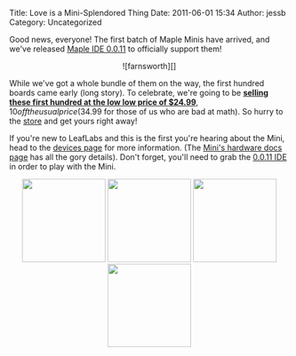 Title: Love is a Mini-Splendored Thing
Date: 2011-06-01 15:34
Author: jessb
Category: Uncategorized

Good news, everyone! The first batch of Maple Minis have arrived, and
we've released [Maple IDE 0.0.11][] to officially support them!

<center>
![farnsworth][]
</center>

While we've got a whole bundle of them on the way, the first hundred boards
came early (long story). To celebrate, we're going to be **[selling these first
hundred at the low low price of $24.99][]**, $10 off the usual price ($34.99
for those of us who are bad at math).  So hurry to the [store][] and get yours
right away!

If you're new to LeafLabs and this is the first you're hearing about the Mini,
head to the [devices page][] for more information. (The [Mini's hardware docs
page][] has all the gory details). Don't forget, you'll need to grab the
[0.0.11 IDE][Maple IDE 0.0.11] in order to play with the Mini.

<center>
<a href="http://leaflabs.com/wp-content/uploads/2011/05/DSC_0034.jpeg" title="DSC_0034">
<img width="150" height="150" src="http://leaflabs.com/wp-content/uploads/2011/05/DSC_0034-150x150.jpg" class="attachment-thumbnail" alt="" title="DSC_0034"></a>
<a href="http://leaflabs.com/wp-content/uploads/2011/05/DSC_0047.jpeg" title="DSC_0047">
<img width="150" height="150" src="http://leaflabs.com/wp-content/uploads/2011/05/DSC_0047-150x150.jpg" class="attachment-thumbnail" alt="" title="DSC_0047"></a>
<a href="http://leaflabs.com/wp-content/uploads/2011/05/DSC_0061.jpeg" title="DSC_0061">
<img width="150" height="150" src="http://leaflabs.com/wp-content/uploads/2011/05/DSC_0061-150x150.jpg" class="attachment-thumbnail" alt="" title="DSC_0061"></a>
<a href="http://leaflabs.com/wp-content/uploads/2011/05/DSC_0064.jpeg" title="DSC_0064">
<img width="150" height="150" src="http://leaflabs.com/wp-content/uploads/2011/05/DSC_0064-150x150.jpg" class="attachment-thumbnail" alt="" title="DSC_0064"></a>
</center>

  [Maple IDE 0.0.11]: http://static.leaflabs.com/pub/leaflabs/maple-docs/0.0.11/maple-ide-install.html
  [farnsworth]: http://leaflabs.com/wp-content/uploads/2011/05/farnsworth-234x300.jpg "farnsworth"
  [selling these first hundred at the low low price of $24.99]: /store/
  [store]: http://leaflabs.com/store/
  [devices page]: /devices/#Maple-Mini
  [Mini's hardware docs page]: http://leaflabs.com/docs/hardware/maple-mini.html

